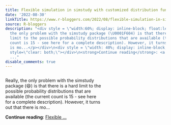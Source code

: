 ```yaml
---
title: Flexible simulation in simstudy with customized distribution functions
date: '2022-08-30'
linkTitle: https://www.r-bloggers.com/2022/08/flexible-simulation-in-simstudy-with-customized-distribution-functions/
source: R-bloggers
description: "<div style = \"width:60%; display: inline-block; float:left; \">\n<p>Really,
  the only problem with the simstudy package (\U0001F604) is that there is a hard
  limit to the possible probability distributions that are available (the current
  count is 15 - see here for a complete description). However, it turns out that there
  is mo...</p></div>\n<div style = \"width: 40%; display: inline-block; float:right;\"></div>\n<div
  style=\"clear: both;\"></div>\n<strong>Continue reading</strong>: <a href=\"https://www.r-bloggers.com/2022/08/flexible-simulation-in-simstudy-with-customized-distribution-functions/\">Flexible
  ..."
disable_comments: true
---
```

<div style = "width:60%; display: inline-block; float:left; ">
<p>Really, the only problem with the simstudy package (😄) is that there is a hard limit to the possible probability distributions that are available (the current count is 15 - see here for a complete description). However, it turns out that there is mo...</p></div>
<div style = "width: 40%; display: inline-block; float:right;"></div>
<div style="clear: both;"></div>
<strong>Continue reading</strong>: <a href="https://www.r-bloggers.com/2022/08/flexible-simulation-in-simstudy-with-customized-distribution-functions/">Flexible ...